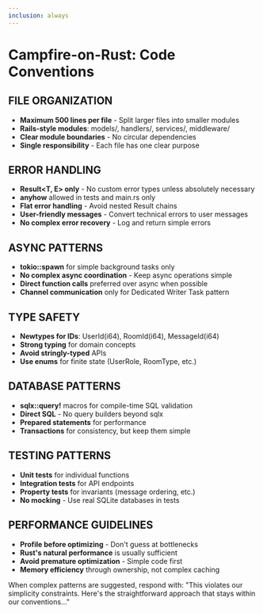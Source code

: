```yaml
---
inclusion: always
---
```


# Campfire-on-Rust: Code Conventions

## FILE ORGANIZATION

- **Maximum 500 lines per file** - Split larger files into smaller modules
- **Rails-style modules**: models/, handlers/, services/, middleware/
- **Clear module boundaries** - No circular dependencies
- **Single responsibility** - Each file has one clear purpose

## ERROR HANDLING

- **Result<T, E> only** - No custom error types unless absolutely necessary
- **anyhow** allowed in tests and main.rs only
- **Flat error handling** - Avoid nested Result chains
- **User-friendly messages** - Convert technical errors to user messages
- **No complex error recovery** - Log and return simple errors

## ASYNC PATTERNS

- **tokio::spawn** for simple background tasks only
- **No complex async coordination** - Keep async operations simple
- **Direct function calls** preferred over async when possible
- **Channel communication** only for Dedicated Writer Task pattern

## TYPE SAFETY

- **Newtypes for IDs**: UserId(i64), RoomId(i64), MessageId(i64)
- **Strong typing** for domain concepts
- **Avoid stringly-typed** APIs
- **Use enums** for finite state (UserRole, RoomType, etc.)

## DATABASE PATTERNS

- **sqlx::query!** macros for compile-time SQL validation
- **Direct SQL** - No query builders beyond sqlx
- **Prepared statements** for performance
- **Transactions** for consistency, but keep them simple

## TESTING PATTERNS

- **Unit tests** for individual functions
- **Integration tests** for API endpoints
- **Property tests** for invariants (message ordering, etc.)
- **No mocking** - Use real SQLite databases in tests

## PERFORMANCE GUIDELINES

- **Profile before optimizing** - Don't guess at bottlenecks
- **Rust's natural performance** is usually sufficient
- **Avoid premature optimization** - Simple code first
- **Memory efficiency** through ownership, not complex caching

When complex patterns are suggested, respond with: "This violates our simplicity constraints. Here's the straightforward approach that stays within our conventions..."